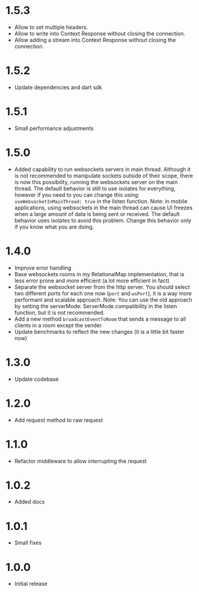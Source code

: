 # 1.5.3

- Allow to set multiple headers. 
- Allow to write into Context Response without closing the connection. 
- Allow adding a stream into Context Response without closing the connection.

# 1.5.2

- Update dependencies and dart sdk

# 1.5.1

- Small performance adjustments

# 1.5.0

- Added capability to run websockets servers in main thread. Although it is not recommended to manipulate sockets outside of their scope, there is now this possibility, running the websockets server on the main thread. The default behavior is still to use isolates for everything, however if you need to you can change this using: `useWebsocketInMainThread: true` in the listen function. Note: in mobile applications, using websockets in the main thread can cause UI freezes when a large amount of data is being sent or received. The default behavior uses isolates to avoid this problem. Change this behavior only if you know what you are doing.

# 1.4.0

- Improve error handling
- Base websockets rooms in my RelationalMap implementation, that is less error prone and more efficient (a lot more efficient in fact)
- Separate the websocket server from the http server. You should select two different ports for each one now (`port` and `wsPort`), it is a way more performant and scalable approach. Note: You can use the old approach by setting the serverMode: ServerMode.compatibility in the listen function, but it is not recommended.
- Add a new method `broadcastEventToRoom` that sends a message to all clients in a room except the sender
- Update benchmarks to reflect the new changes (it is a little bit faster now)

# 1.3.0

- Update codebase

# 1.2.0

- Add request method to raw request

# 1.1.0

- Refactor middleware to allow interrupting the request

# 1.0.2

- Added docs

# 1.0.1

- Small fixes

# 1.0.0

- Initial release
